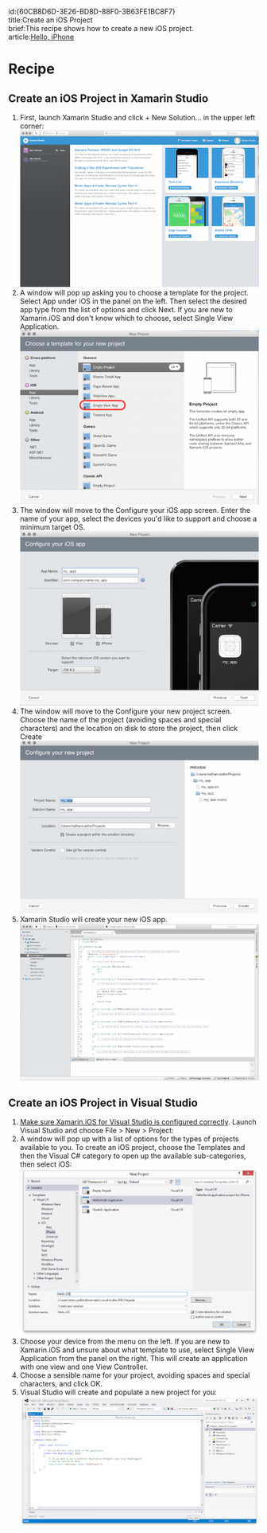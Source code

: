 id:{60CB8D6D-3E26-BD8D-88F0-3B63FE1BC8F7}  
title:Create an iOS Project  
brief:This recipe shows how to create a new iOS project.  
article:[Hello, iPhone](/guides/ios/getting_started/hello,_world)  

<a name="Recipe" class="injected"></a>


# Recipe
<ide name="xs">
<h2>Create an iOS Project in Xamarin Studio</h2>
<ol>
  <li>First, launch Xamarin Studio and click <span class="UIItem">+ New Solution...</span> in the upper left corner: <img src="Images/ios_project_00.png" /></li>
  <li>A window will pop up asking you to choose a template for the project. Select <span class="UIItem">App</span> under <span class="UIItem">iOS</span> in the panel on the left. Then select the desired app type from the list of options and click <span class="UIItem">Next</span>. If you are new to Xamarin.iOS and don't know which to choose, select <span class="UIItem">Single View Application</span>. <img src="Images/choose_template.png" /></li>
  <li>The window will move to the <span class="UIItem">Configure your iOS app</span> screen. Enter the name of your app, select the devices you'd like to support and choose a minimum target OS. <img src="Images/choose_device.png" /></li>
  <li>The window will move to the <span class="UIItem">Configure your new project</span> screen. Choose the name of the project (avoiding spaces and special characters) and the location on disk to store the project, then click <span class="UIItem">Create</span><img src="Images/choose_name.png" /></li>
  <li>Xamarin Studio will create your new iOS app. <img src="Images/xam_result.png" /></li>
</ol>
</ide>
<ide name="vs">
<h2>Create an iOS Project in Visual Studio</h2>
<ol>
  <li><a href="/guides/ios/getting_started/introduction_to_xamarin_ios_for_visual_studio">Make sure Xamarin.iOS for Visual Studio is configured correctly</a>. Launch Visual Studio and choose <span class="UIItem">File > New > Project</span>: <im src="Images/ios_project_00_vs.png" /></li>
  <li>A window will pop up with a list of options for the types of projects available to you. To create an iOS project, choose the <span class="UIItem">Templates</span> and then the <span class="UIItem">Visual C#</span> category to open up the available sub-categories, then select <span class="UIItem">iOS</span>:<img src="Images/ios_project_01_vs.png" /></li>
  <li>Choose your device from the menu on the left. If you are new to Xamarin.iOS and unsure about what template to use, select <span class="UIItem">Single View Application</span> from the panel on the right. This will create an application with one view and one View Controller.</li>

  <li>Choose a sensible name for your project, avoiding spaces and special characters, and click <span class="UIItem">OK</span>.
  <li>Visual Studio will create and populate a new project for you:<img src="Images/ios_project_02_vs.png"</li>
</ol>
 </ide>
